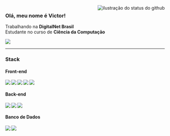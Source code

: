 <img align='right' src="https://github-readme-stats.vercel.app/api?username=Victor-Bianchi&show_icons=false&theme=merko&border_color=000000" alt="ilustração do status do github">

<h3>Olá, meu nome é Victor!</h3>
<p>Trabalhando na <strong>DigitalNet Brasil</strong><br/> Estudante no curso de <strong>Ciência da Computação</strong></p>
<a href="mailto:vcnbianchi@outlook.com"><img src="https://img.shields.io/badge/Outlook-0078D4?style=for-the-badge&logo=microsoft-outlook&logoColor=white"></a>
<hr>

<h3>Stack</h3>
<h4>Front-end</h4>
<img align='left' src="https://img.shields.io/badge/HTML5-E34F26?style=for-the-badge&logo=html5&logoColor=white">
<img align='left' src="https://img.shields.io/badge/CSS3-1572B6?style=for-the-badge&logo=css3&logoColor=white">
<img align='left' src="https://img.shields.io/badge/JavaScript-323330?style=for-the-badge&logo=javascript&logoColor=F7DF1E">
<img align='left' src="https://img.shields.io/badge/Angular-DD0031?style=for-the-badge&logo=angular&logoColor=white">
<img align='left' src="https://img.shields.io/badge/Sass-CC6699?style=for-the-badge&logo=sass&logoColor=white"><br>
<h4>Back-end</h4>
<img align='left' src="https://img.shields.io/badge/Node.js-43853D?style=for-the-badge&logo=node.js&logoColor=white">
<img align='left' src="https://img.shields.io/badge/TypeScript-007ACC?style=for-the-badge&logo=typescript&logoColor=white">
<img align='left' src="https://img.shields.io/badge/Express.js-404D59?style=for-the-badge&logo=express&logoColor=white"><br>
<h4>Banco de Dados</h4>
<img align='left' src="https://img.shields.io/badge/MongoDB-4EA94B?style=for-the-badge&logo=mongodb&logoColor=white">
<img align='left' src="https://img.shields.io/badge/MySQL-00000F?style=for-the-badge&logo=mariadb&logoColor=white">

